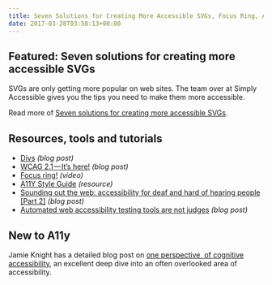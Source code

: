 ```yaml
---
title: Seven Solutions for Creating More Accessible SVGs, Focus Ring, A11Y Style Guide and More
date: 2017-03-28T03:58:13+00:00
---
```


## Featured: Seven solutions for creating more accessible SVGs

SVGs are only getting more popular on web sites. The team over at Simply Accessible gives you the tips you need to make them more accessible.

Read more of [Seven solutions for creating more accessible SVGs](http://simplyaccessible.com/article/7-solutions-svgs/).

## Resources, tools and tutorials

- [Divs](http://bkardell.com/blog/Divs.html) *(blog post)*
- [WCAG 2.1 — It’s here!](https://medium.com/@intopia/wcag-2-1-its-here-70abeca88b2f) *(blog post)*
- [Focus ring!](https://www.youtube.com/watch?v=ilj2P5-5CjI) *(video)*
- [A11Y Style Guide](http://a11y-style-guide.com/style-guide/) *(resource)*
- [Sounding out the web: accessibility for deaf and hard of hearing people \[Part 2\]](https://www.paciellogroup.com/blog/2017/03/sounding-out-the-web-accessibility-for-deaf-and-hard-of-hearing-people-part-2/) *(blog post)*
- [Automated web accessibility testing tools are not judges](http://www.karlgroves.com/2017/03/24/automated-web-accessibility-testing-tools-are-not-judges/) _(blog post)_

## New to A11y

Jamie Knight has a detailed blog post on [one perspective  of cognitive accessibility](http://spacedoutandsmiling.com/presentations/cognitive-accessibility-103-csun-2017), an excellent deep dive into an often overlooked area of accessibility.

